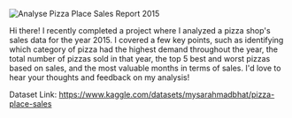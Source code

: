 ![Analyse Pizza Place Sales Report 2015](https://github.com/deepchanda/pizza-place-sales/assets/347616/405e79f0-ee65-4243-bfde-0995599beca3)

 <p>Hi there! I recently completed a project where I analyzed a pizza shop's sales data for the year 2015. I covered a few key points, such as identifying which category of pizza had the highest demand throughout the year, the total number of pizzas sold in that year, the top 5 best and worst pizzas based on sales, and the most valuable months in terms of sales. I'd love to hear your thoughts and feedback on my analysis!</p>

Dataset Link:
https://www.kaggle.com/datasets/mysarahmadbhat/pizza-place-sales

